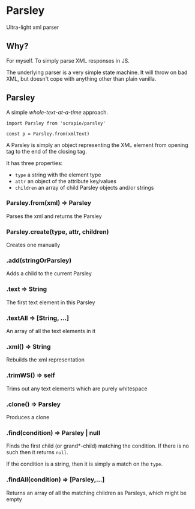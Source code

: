 # Parsley
Ultra-light xml parser

## Why?

For myself. To simply parse XML responses in JS.

The underlying parser is a very simple state machine. It will throw on bad XML,
but doesn't cope with anything other than plain vanilla.

## Parsley

A simple _whole-text-at-a-time_ approach.

```
import Parsley from 'scrapie/parsley'

const p = Parsley.from(xmlText)
```

A Parsley is simply an object representing the XML element from
opening tag to the end of the closing tag.

It has three properties:
- `type` a string with the element type
- `attr` an object of the attribute key/values
- `children` an array of child Parsley objects and/or strings

### Parsley.from(xml) => Parsley

Parses the xml and returns the Parsley

### Parsley.create(type, attr, children)

Creates one manually

### .add(stringOrParsley)

Adds a child to the current Parsley

### .text => String

The first text element in this Parsley

### .textAll => [String, ...]

An array of all the text elements in it

### .xml() => String

Rebuilds the xml representation

### .trimWS() => self

Trims out any text elements which are purely whitespace

### .clone() => Parsley

Produces a clone

### .find(condition) => Parsley | null

Finds the first child (or grand\*-child) matching the condition.
If there is no such then it returns `null`.

If the condition is a string, then it is simply a match on the `type`.

### .findAll(condition) => [Parsley,...]

Returns an array of all the matching children as Parsleys, which might be empty


